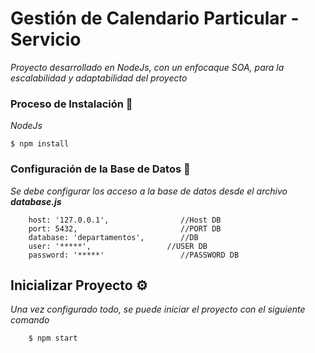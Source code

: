 # Gestión de Calendario Particular - Servicio

_Proyecto desarrollado en NodeJs, con un enfocaque SOA, para la escalabilidad y adaptabilidad del proyecto_

### Proceso de Instalación 🔧 

_NodeJs_

```
$ npm install
```

### Configuración de la Base de Datos 🔩

_Se debe configurar los acceso a la base de datos desde el archivo **database.js**_


```
    host: '127.0.0.1',                //Host DB
    port: 5432,                       //PORT DB  
    database: 'departamentos',        //DB 
    user: '*****',                 //USER DB
    password: '*****'                 //PASSWORD DB
```

## Inicializar Proyecto ⚙️

_Una vez configurado todo, se puede iniciar el proyecto con el siguiente comando_

```
    $ npm start
```
